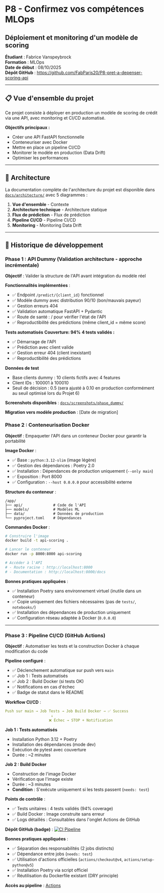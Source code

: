 # P8 - Confirmez vos compétences MLOps
## Déploiement et monitoring d'un modèle de scoring

**Étudiant** : Fabrice Vanspeybrock  
**Formation** : MLOps  
**Date de début** : 08/10/2025  
**Dépôt GitHub** : https://github.com/FabParis20/P8-pret-a-depenser-scoring-api

---

## 📋 Vue d'ensemble du projet

Ce projet consiste à déployer en production un modèle de scoring de crédit via une API, avec monitoring et CI/CD automatisé.

**Objectifs principaux :**
- Créer une API FastAPI fonctionnelle
- Conteneuriser avec Docker
- Mettre en place un pipeline CI/CD
- Monitorer le modèle en production (Data Drift)
- Optimiser les performances

---

## 📐 Architecture

La documentation complète de l'architecture du projet est disponible dans [`docs/architecture/`](docs/architecture/) avec 5 diagrammes :

1. **Vue d'ensemble** - Contexte
2. **Architecture technique** - Architecture statique
3. **Flux de prédiction** - Flux de prédiction
4. **Pipeline CI/CD** - Pipeline CI/CD
5. **Monitoring** - Monitoring Data Drift

---

## 🧪 Historique de développement

### Phase 1 : API Dummy (Validation architecture - approche incrémentale)

**Objectif** : Valider la structure de l'API avant intégration du modèle réel

**Fonctionnalités implémentées** :
- ✅ Endpoint `/predict/{client_id}` fonctionnel
- ✅ Modèle dummy avec distribution 90/10 (bon/mauvais payeur)
- ✅ Gestion erreurs 404
- ✅ Validation automatique FastAPI + Pydantic
- ✅ Route de santé : / pour vérifier l'état de l'API
- ✅ Reproductibilité des prédictions (même client_id = même score)

**Tests automatisés**
**Couverture: 94%**
**4 tests validés :**
- ✅ Démarrage de l'API
- ✅ Prédiction avec client valide
- ✅ Gestion erreur 404 (client inexistant)
- ✅ Reproductibilité des prédictions

**Données de test**
- Base clients dummy : 10 clients fictifs avec 4 features
- Client IDs : 100001 à 100010
- Seuil de décision : 0.5 (sera ajusté à 0.10 en production conformément au seuil optimisé lors du Projet 6)

**Screenshots disponibles** : [`docs/screenshots/phase_dummy/`](docs/screenshots/phase_dummy/)

**Migration vers modèle production** : [Date de migration]

### Phase 2 : Conteneurisation Docker

**Objectif** : Empaqueter l'API dans un conteneur Docker pour garantir la portabilité

**Image Docker** :
- ✅ Base : `python:3.12-slim` (image légère)
- ✅ Gestion des dépendances : Poetry 2.0
- ✅ Installation : Dépendances de production uniquement (`--only main`)
- ✅ Exposition : Port 8000
- ✅ Configuration : `--host 0.0.0.0` pour accessibilité externe

**Structure du conteneur** :
```
/app/
├── api/              # Code de l'API
├── models/           # Modèles ML
├── data/             # Données de production
└── pyproject.toml    # Dépendances
```

**Commandes Docker** :
```bash
# Construire l'image
docker build -t api-scoring .

# Lancer le conteneur
docker run -p 8000:8000 api-scoring

# Accéder à l'API
# - Route racine : http://localhost:8000
# - Documentation : http://localhost:8000/docs
```

**Bonnes pratiques appliquées** :
- ✅ Installation Poetry sans environnement virtuel (inutile dans un conteneur)
- ✅ Copie uniquement des fichiers nécessaires (pas de `tests/`, `notebooks/`)
- ✅ Installation des dépendances de production uniquement
- ✅ Configuration réseau adaptée à Docker (`0.0.0.0`)

---

### Phase 3 : Pipeline CI/CD (GitHub Actions)

**Objectif** : Automatiser les tests et la construction Docker à chaque modification du code

**Pipeline configuré** :
- ✅ Déclenchement automatique sur push vers `main`
- ✅ Job 1 : Tests automatisés
- ✅ Job 2 : Build Docker (si tests OK)
- ✅ Notifications en cas d'échec
- ✅ Badge de statut dans le README

**Workflow CI/CD** :
```yaml
Push sur main → Job Tests → Job Build Docker → ✅ Success
                     ↓
                    ❌ Échec → STOP + Notification
```

**Job 1 : Tests automatisés**
- Installation Python 3.12 + Poetry
- Installation des dépendances (mode dev)
- Exécution de pytest avec couverture
- Durée : ~2 minutes

**Job 2 : Build Docker**
- Construction de l'image Docker
- Vérification que l'image existe
- Durée : ~3 minutes
- **Condition** : S'exécute uniquement si les tests passent (`needs: test`)

**Points de contrôle** :
- ✅ Tests unitaires : 4 tests validés (94% coverage)
- ✅ Build Docker : Image construite sans erreur
- ✅ Logs détaillés : Consultables dans l'onglet Actions de GitHub

**Dépôt GitHub (badge)** : [![CI Pipeline](https://github.com/FabParis20/P8-pret-a-depenser-scoring-api/actions/workflows/ci.yml/badge.svg)](https://github.com/FabParis20/P8-pret-a-depenser-scoring-api/actions/workflows/ci.yml)

**Bonnes pratiques appliquées** :
- ✅ Séparation des responsabilités (2 jobs distincts)
- ✅ Dépendance entre jobs (`needs: test`)
- ✅ Utilisation d'actions officielles (`actions/checkout@v4`, `actions/setup-python@v5`)
- ✅ Installation Poetry via script officiel
- ✅ Réutilisation du Dockerfile existant (DRY principle)

**Accès au pipeline** : [Actions](https://github.com/FabParis20/P8-pret-a-depenser-scoring-api/actions)

